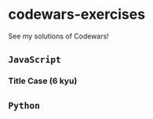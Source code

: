 # codewars-exercises
See my solutions of Codewars!

## `JavaScript`

### Title Case (6 kyu)

## `Python`
